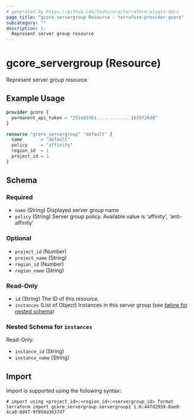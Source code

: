 ```yaml
---
# generated by https://github.com/hashicorp/terraform-plugin-docs
page_title: "gcore_servergroup Resource - terraform-provider-gcore"
subcategory: ""
description: |-
  Represent server group resource
---
```


# gcore_servergroup (Resource)

Represent server group resource

## Example Usage

```terraform
provider gcore {
  permanent_api_token = "251$d3361.............1b35f26d8"
}

resource "gcore_servergroup" "default" {
  name       = "default"
  policy     = "affinity"
  region_id  = 1
  project_id = 1
}
```

<!-- schema generated by tfplugindocs -->
## Schema

### Required

- `name` (String) Displayed server group name
- `policy` (String) Server group policy. Available value is 'affinity', 'anti-affinity'

### Optional

- `project_id` (Number)
- `project_name` (String)
- `region_id` (Number)
- `region_name` (String)

### Read-Only

- `id` (String) The ID of this resource.
- `instances` (List of Object) Instances in this server group (see [below for nested schema](#nestedatt--instances))

<a id="nestedatt--instances"></a>
### Nested Schema for `instances`

Read-Only:

- `instance_id` (String)
- `instance_name` (String)

## Import

Import is supported using the following syntax:

```shell
# import using <project_id>:<region_id>:<servergroup_id> format
terraform import gcore_servergroup.servergroup1 1:6:447d2959-8ae0-4ca0-8d47-9f050a3637d7
```
